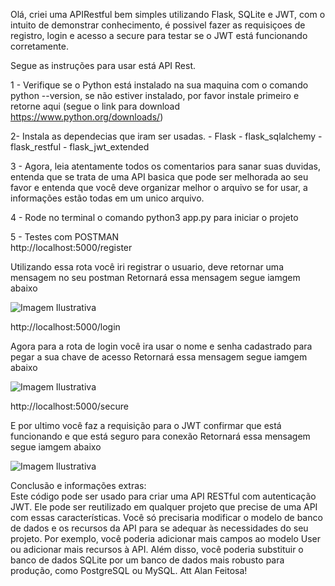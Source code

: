 Olá, criei uma APIRestful bem simples utilizando Flask, SQLite e JWT, com o intuito de demonstrar conhecimento, é possivel fazer as requisiçoes de registro, login e acesso a secure para testar se o JWT está funcionando corretamente.

Segue as instruções para usar está API Rest.

1 - Verifique se o Python está instalado na sua maquina com o comando python --version, se não estiver instalado, por favor instale primeiro e retorne aqui (segue o link para download https://www.python.org/downloads/)

2- Instala as dependecias que iram ser usadas. 
    - Flask 
    - flask_sqlalchemy 
    - flask_restful
    - flask_jwt_extended

3 - Agora, leia atentamente todos os comentarios para sanar suas duvidas, entenda que se trata de uma API basica que pode ser melhorada ao seu favor e entenda que você deve organizar melhor o arquivo se for usar, a informações estão todas em um unico arquivo.

4 - Rode no terminal o comando python3 app.py para iniciar o projeto

5 - Testes com POSTMAN <br>
http://localhost:5000/register

Utilizando essa rota você iri registrar o usuario, deve retornar uma mensagem no seu postman
Retornará essa mensagem segue iamgem abaixo

![Imagem Ilustrativa](https://i.postimg.cc/Gp6jxrtd/Register.png)


http://localhost:5000/login

Agora para a rota de login você ira usar o nome e senha cadastrado para pegar a sua chave de acesso
Retornará essa mensagem segue iamgem abaixo

![Imagem Ilustrativa](https://i.postimg.cc/xdXRmq06/Login.png)


http://localhost:5000/secure

E por ultimo você faz a requisição para o JWT confirmar que está funcionando e que está seguro para conexão 
Retornará essa mensagem segue iamgem abaixo

![Imagem Ilustrativa](https://i.postimg.cc/nz7Gd597/Secure.png)

Conclusão e informações extras: 
 <br>
    Este código pode ser usado para criar uma API RESTful com autenticação JWT. Ele pode ser reutilizado em qualquer projeto que precise de uma API com essas características. Você só precisaria modificar o modelo de banco de dados e os recursos da API para se adequar às necessidades do seu projeto. Por exemplo, você poderia adicionar mais campos ao modelo User ou adicionar mais recursos à API. Além disso, você poderia substituir o banco de dados SQLite por um banco de dados mais robusto para produção, como PostgreSQL ou MySQL.
Att Alan Feitosa!